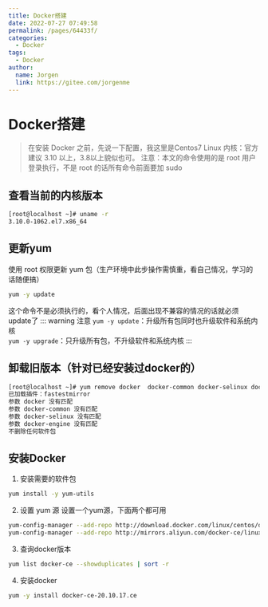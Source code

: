 ```yaml
---
title: Docker搭建
date: 2022-07-27 07:49:58
permalink: /pages/64433f/
categories:
  - Docker
tags:
  - Docker
author: 
  name: Jorgen
  link: https://gitee.com/jorgenme
---
```

# Docker搭建

> 在安装 Docker 之前，先说一下配置，我这里是Centos7 Linux 内核：官方建议 3.10 以上，3.8以上貌似也可。
注意：本文的命令使用的是 root 用户登录执行，不是 root 的话所有命令前面要加 sudo

## 查看当前的内核版本
```bash
[root@localhost ~]# uname -r
3.10.0-1062.el7.x86_64
```
##  更新yum
使用 root 权限更新 yum 包（生产环境中此步操作需慎重，看自己情况，学习的话随便搞）
```bash
yum -y update
```
这个命令不是必须执行的，看个人情况，后面出现不兼容的情况的话就必须update了
::: warning 注意
`yum -y update`：升级所有包同时也升级软件和系统内核 <br/>
`yum -y upgrade`：只升级所有包，不升级软件和系统内核
:::

## 卸载旧版本（针对已经安装过docker的）
```bash
[root@localhost ~]# yum remove docker  docker-common docker-selinux docker-engine
已加载插件：fastestmirror
参数 docker 没有匹配
参数 docker-common 没有匹配
参数 docker-selinux 没有匹配
参数 docker-engine 没有匹配
不删除任何软件包
```
## 安装Docker
1. 安装需要的软件包
```bash
yum install -y yum-utils
```
2. 设置 yum 源
设置一个yum源，下面两个都可用
```bash
yum-config-manager --add-repo http://download.docker.com/linux/centos/docker-ce.repo（中央仓库） 
yum-config-manager --add-repo http://mirrors.aliyun.com/docker-ce/linux/centos/docker-ce.repo（阿里仓库）
```
3. 查询docker版本
```bash
yum list docker-ce --showduplicates | sort -r
```
4. 安装docker
```bash
yum -y install docker-ce-20.10.17.ce


